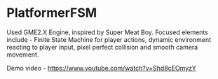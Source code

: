# PlatformerFSM
Used GME2.X Engine, inspired by Super Meat Boy.
Focused elements include - 
  Finite State Machine for player actions, 
  dynamic environment reacting to player input,
  pixel perfect collision and smooth camera movement.
  
Demo video - https://www.youtube.com/watch?v=Shd8cEOmyzY
  
